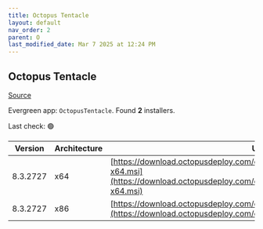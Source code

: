 ```yaml
---
title: Octopus Tentacle
layout: default
nav_order: 2
parent: O
last_modified_date: Mar 7 2025 at 12:24 PM
---
```


## Octopus Tentacle

[Source](https://octopus.com/)

Evergreen app: `OctopusTentacle`. Found **2** installers.

Last check: 🟢

| Version  | Architecture | URI                                                                                                                                                          |
| -------- | ------------ | ------------------------------------------------------------------------------------------------------------------------------------------------------------ |
| 8.3.2727 | x64          | [https://download.octopusdeploy.com/octopus/Octopus.Tentacle.8.3.2727-x64.msi](https://download.octopusdeploy.com/octopus/Octopus.Tentacle.8.3.2727-x64.msi) |
| 8.3.2727 | x86          | [https://download.octopusdeploy.com/octopus/Octopus.Tentacle.8.3.2727.msi](https://download.octopusdeploy.com/octopus/Octopus.Tentacle.8.3.2727.msi)         |
